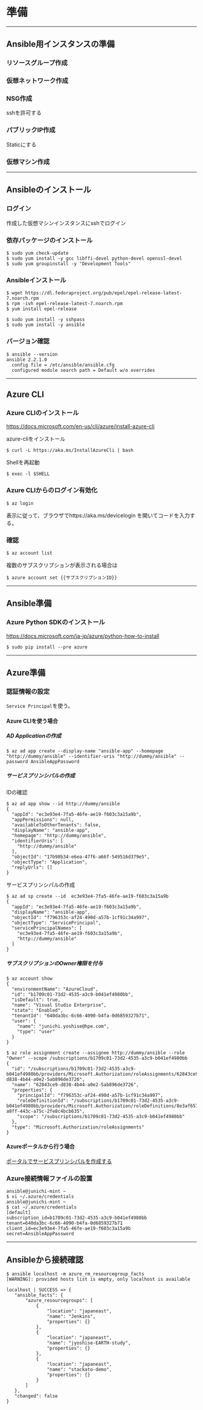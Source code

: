 # 準備

-----

## Ansible用インスタンスの準備

### リソースグループ作成

### 仮想ネットワーク作成

### NSG作成

sshを許可する

### パブリックIP作成

Staticにする

### 仮想マシン作成

-----

## Ansibleのインストール

### ログイン

作成した仮想マシンインスタンスにsshでログイン

### 依存パッケージのインストール

```
$ sudo yum check-update
$ sudo yum install -y gcc libffi-devel python-devel openssl-devel
$ sudo yum groupinstall -y "Development Tools"
```


### Ansibleインストール

```
$ wget https://dl.fedoraproject.org/pub/epel/epel-release-latest-7.noarch.rpm
$ rpm -ivh epel-release-latest-7.noarch.rpm
$ yum install epel-release

$ sudo yum install -y sshpass
$ sudo yum install -y ansible
```

### バージョン確認

```
$ ansible --version
ansible 2.2.1.0
  config file = /etc/ansible/ansible.cfg
  configured module search path = Default w/o overrides
```

-----

## Azure CLI

### Azure CLIのインストール

https://docs.microsoft.com/en-us/cli/azure/install-azure-cli

azure-cliをインストール

```
$ curl -L https://aka.ms/InstallAzureCli | bash
```

Shellを再起動

```
$ exec -l $SHELL
```




### Azure CLIからのログイン有効化
```
$ az login
```

表示に従って、ブラウザでhttps://aka.ms/devicelogin を開いてコードを入力する。

### 確認

```
$ az account list
```
複数のサブスクリプションが表示される場合は
```
$ azure account set {{サブスクリプションID}}
```

-----

## Ansible準備

### Azure Python SDKのインストール

https://docs.microsoft.com/ja-jp/azure/python-how-to-install

```
$ sudo pip install --pre azure
```

-----

## Azure準備

### 認証情報の設定

`Service Principal`を使う。

#### Azure CLIを使う場合

##### AD Applicationの作成

```
$ az ad app create --display-name "ansible-app" --homepage "http://dummy/ansible" --identifier-uris "http://dummy/ansible" --password AnsibleAppPassword
```

##### サービスプリンシパルの作成

IDの確認

```
$ az ad app show --id http://dummy/ansible
{
  "appId": "ec3e93e4-7fa5-46fe-ae19-f603c3a15a9b",
  "appPermissions": null,
  "availableToOtherTenants": false,
  "displayName": "ansible-app",
  "homepage": "http://dummy/ansible",
  "identifierUris": [
    "http://dummy/ansible"
  ],
  "objectId": "17b98b34-e6ea-47f6-a66f-549516d379e5",
  "objectType": "Application",
  "replyUrls": []
}
```
サービスプリンシパルの作成
```
$ az ad sp create --id  ec3e93e4-7fa5-46fe-ae19-f603c3a15a9b
{
  "appId": "ec3e93e4-7fa5-46fe-ae19-f603c3a15a9b",
  "displayName": "ansible-app",
  "objectId": "f796353c-af24-490d-a57b-1cf91c34a997",
  "objectType": "ServicePrincipal",
  "servicePrincipalNames": [
    "ec3e93e4-7fa5-46fe-ae19-f603c3a15a9b",
    "http://dummy/ansible"
  ]
}
```

##### サブスクリプションのOwner権限を付与

```
$ az account show
{
  "environmentName": "AzureCloud",
  "id": "b1709c01-73d2-4535-a3c9-b041ef4980bb",
  "isDefault": true,
  "name": "Visual Studio Enterprise",
  "state": "Enabled",
  "tenantId": "640da3bc-6c66-4090-b4fa-0d6859327b71",
  "user": {
    "name": "junichi.yoshise@hpe.com",
    "type": "user"
  }
}
```
```
$ az role assignment create --assignee http://dummy/ansible --role "Owner" --scope /subscriptions/b1709c01-73d2-4535-a3c9-b041ef4980bb
{
  "id": "/subscriptions/b1709c01-73d2-4535-a3c9-b041ef4980bb/providers/Microsoft.Authorization/roleAssignments/62843ce9-d838-4b44-a0e2-5ab896de3726",
  "name": "62843ce9-d838-4b44-a0e2-5ab896de3726",
  "properties": {
    "principalId": "f796353c-af24-490d-a57b-1cf91c34a997",
    "roleDefinitionId": "/subscriptions/b1709c01-73d2-4535-a3c9-b041ef4980bb/providers/Microsoft.Authorization/roleDefinitions/8e3af657-a8ff-443c-a75c-2fe8c4bcb635",
    "scope": "/subscriptions/b1709c01-73d2-4535-a3c9-b041ef4980bb"
  },
  "type": "Microsoft.Authorization/roleAssignments"
}
```

#### Azureポータルから行う場合

[ポータルでサービスプリンシパルを作成する](https://docs.microsoft.com/ja-jp/azure/azure-resource-manager/resource-group-create-service-principal-portal)

### Azure接続情報ファイルの設置
```
ansible@junichi-mint ~
$ vi ~/.azure/credentials
ansible@junichi-mint ~
$ cat ~/.azure/credentials
[default]
subscription_id=b1709c01-73d2-4535-a3c9-b041ef4980bb
tenant=640da3bc-6c66-4090-b4fa-0d6859327b71
client_id=ec3e93e4-7fa5-46fe-ae19-f603c3a15a9b
secret=AnsibleAppPassword
```

-----

## Ansibleから接続確認

```
$ ansible localhost -m azure_rm_resourcegroup_facts
[WARNING]: provided hosts list is empty, only localhost is available

localhost | SUCCESS => {
   "ansible_facts": {
       "azure_resourcegroups": [
           {
               "location": "japaneast",
               "name": "Jenkins",
               "properties": {}
           },
           {
               "location": "japaneast",
               "name": "jyoshise-EARTH-study",
               "properties": {}
           },
           {
               "location": "japaneast",
               "name": "stackato-demo",
               "properties": {}
           }
       ]
   },
   "changed": false
}
```
